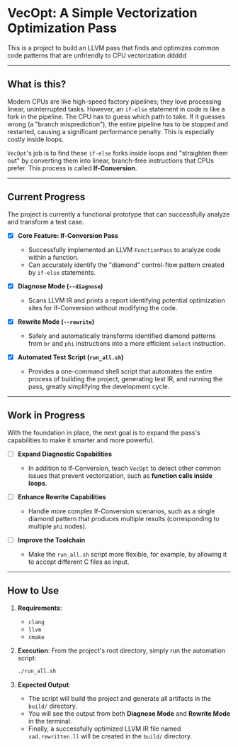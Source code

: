 # VecOpt: A Simple Vectorization Optimization Pass

This is a project to build an LLVM pass that finds and optimizes common code patterns that are unfriendly to CPU vectorization.ddddd

---
## What is this?

Modern CPUs are like high-speed factory pipelines; they love processing linear, uninterrupted tasks. However, an `if-else` statement in code is like a fork in the pipeline. The CPU has to guess which path to take. If it guesses wrong (a "branch misprediction"), the entire pipeline has to be stopped and restarted, causing a significant performance penalty. This is especially costly inside loops.

`VecOpt`'s job is to find these `if-else` forks inside loops and "straighten them out" by converting them into linear, branch-free instructions that CPUs prefer. This process is called **If-Conversion**.

---
## Current Progress

The project is currently a functional prototype that can successfully analyze and transform a test case.

- [x] **Core Feature: If-Conversion Pass**
  - Successfully implemented an LLVM `FunctionPass` to analyze code within a function.
  - Can accurately identify the "diamond" control-flow pattern created by `if-else` statements.

- [x] **Diagnose Mode (`--diagnose`)**
  - Scans LLVM IR and prints a report identifying potential optimization sites for If-Conversion without modifying the code.

- [x] **Rewrite Mode (`--rewrite`)**
  - Safely and automatically transforms identified diamond patterns from `br` and `phi` instructions into a more efficient `select` instruction.

- [x] **Automated Test Script (`run_all.sh`)**
  - Provides a one-command shell script that automates the entire process of building the project, generating test IR, and running the pass, greatly simplifying the development cycle.

---
## Work in Progress

With the foundation in place, the next goal is to expand the pass's capabilities to make it smarter and more powerful.

- [ ] **Expand Diagnostic Capabilities**
  - In addition to If-Conversion, teach `VecOpt` to detect other common issues that prevent vectorization, such as **function calls inside loops**.

- [ ] **Enhance Rewrite Capabilities**
  - Handle more complex If-Conversion scenarios, such as a single diamond pattern that produces multiple results (corresponding to multiple `phi` nodes).

- [ ] **Improve the Toolchain**
  - Make the `run_all.sh` script more flexible, for example, by allowing it to accept different C files as input.

---
## How to Use

1.  **Requirements**:
    - `clang`
    - `llvm`
    - `cmake`

2.  **Execution**:
    From the project's root directory, simply run the automation script:
    ```bash
    ./run_all.sh
    ```

3.  **Expected Output**:
    - The script will build the project and generate all artifacts in the `build/` directory.
    - You will see the output from both **Diagnose Mode** and **Rewrite Mode** in the terminal.
    - Finally, a successfully optimized LLVM IR file named `sad.rewritten.ll` will be created in the `build/` directory.